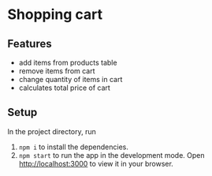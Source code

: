 # Shopping cart

## Features

- add items from products table
- remove items from cart
- change quantity of items in cart
- calculates total price of cart


## Setup

In the project directory, run
1. `npm i` to install the dependencies.
2. `npm start` to run the app in the development mode. Open [http://localhost:3000](http://localhost:3000) to view it in your browser.
